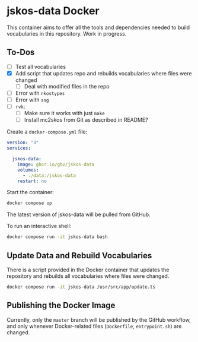 # jskos-data Docker

This container aims to offer all the tools and dependencies needed to build vocabularies in this repository. Work in progress.

## To-Dos
- [ ] Test all vocabularies
- [x] Add script that updates repo and rebuilds vocabularies where files were changed
  - [ ] Deal with modified files in the repo
- [ ] Error with `nkostypes`
- [ ] Error with `ssg`
- [ ] `rvk`:
  - [ ] Make sure it works with just `make`
  - [ ] Install mc2skos from Git as described in README?

Create a `docker-compose.yml` file:

```yml
version: "3"
services:

  jskos-data:
    image: ghcr.io/gbv/jskos-data
    volumes:
      - ./data:/jskos-data
    restart: no
```

Start the container:

```sh
docker compose up
```

The latest version of jskos-data will be pulled from GitHub.

To run an interactive shell:

```sh
docker compose run -it jskos-data bash
```

## Update Data and Rebuild Vocabularies
There is a script provided in the Docker container that updates the repository and rebuilds all vocabularies where files were changed.

```sh
docker compose run -it jskos-data /usr/src/app/update.ts
```

## Publishing the Docker Image

Currently, only the `master` branch will be published by the GitHub workflow, and only whenever Docker-related files (`Dockerfile`, `entrypoint.sh`) are changed.
